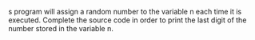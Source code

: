 s program will assign a random number to the variable n each time it is executed. Complete the source code in order to print the last digit of the number stored in the variable n.
